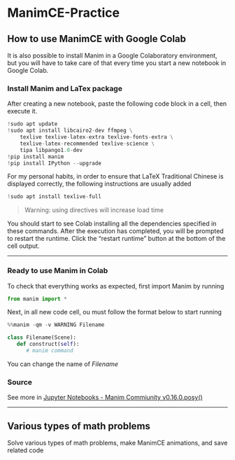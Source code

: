 # ManimCE-Practice
## How to use ManimCE with Google Colab
It is also possible to install Manim in a Google Colaboratory environment, but you will have to take care of that every time you start a new notebook in Google Colab.

### Install Manim and LaTex package
After creating a new notebook, paste the following code block in a cell, then execute it.
```python
!sudo apt update
!sudo apt install libcairo2-dev ffmpeg \
    texlive texlive-latex-extra texlive-fonts-extra \
    texlive-latex-recommended texlive-science \
    tipa libpango1.0-dev
!pip install manim
!pip install IPython --upgrade
```
For my personal habits, in order to ensure that LaTeX Traditional Chinese is displayed correctly, the following instructions are usually added
```python
!sudo apt install texlive-full
```
>Warning: using directives will increase load time

You should start to see Colab installing all the dependencies specified in these commands. After the execution has completed, you will be prompted to restart the runtime. Click the “restart runtime” button at the bottom of the cell output.

---
### Ready to use Manim in Colab
To check that everything works as expected, first import Manim by running
```python
from manim import *
```
Next, in all new code cell, ou must follow the format below to start running
```python
%%manim -qm -v WARNING Filename

class Filename(Scene):
   def construct(self):
      # manim command
```
You can change the name of *Filename*

### Source
See more in [Jupyter Notebooks - Manim Commiunity v0.16.0.posy()](https://docs.manim.community/en/stable/installation/jupyter.html#)

---
## Various types of math problems
Solve various types of math problems, make ManimCE animations, and save related code
